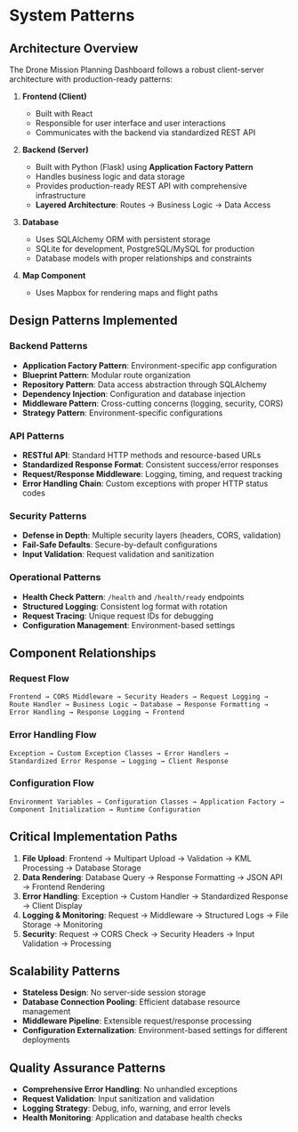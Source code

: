# System Patterns

## Architecture Overview
The Drone Mission Planning Dashboard follows a robust client-server architecture with production-ready patterns:

1. **Frontend (Client)**
   - Built with React
   - Responsible for user interface and user interactions
   - Communicates with the backend via standardized REST API

2. **Backend (Server)**
   - Built with Python (Flask) using **Application Factory Pattern**
   - Handles business logic and data storage
   - Provides production-ready REST API with comprehensive infrastructure
   - **Layered Architecture**: Routes → Business Logic → Data Access

3. **Database**
   - Uses SQLAlchemy ORM with persistent storage
   - SQLite for development, PostgreSQL/MySQL for production
   - Database models with proper relationships and constraints

4. **Map Component**
   - Uses Mapbox for rendering maps and flight paths

## Design Patterns Implemented

### Backend Patterns
- **Application Factory Pattern**: Environment-specific app configuration
- **Blueprint Pattern**: Modular route organization
- **Repository Pattern**: Data access abstraction through SQLAlchemy
- **Dependency Injection**: Configuration and database injection
- **Middleware Pattern**: Cross-cutting concerns (logging, security, CORS)
- **Strategy Pattern**: Environment-specific configurations

### API Patterns
- **RESTful API**: Standard HTTP methods and resource-based URLs
- **Standardized Response Format**: Consistent success/error responses
- **Request/Response Middleware**: Logging, timing, and request tracking
- **Error Handling Chain**: Custom exceptions with proper HTTP status codes

### Security Patterns
- **Defense in Depth**: Multiple security layers (headers, CORS, validation)
- **Fail-Safe Defaults**: Secure-by-default configurations
- **Input Validation**: Request validation and sanitization

### Operational Patterns
- **Health Check Pattern**: `/health` and `/health/ready` endpoints
- **Structured Logging**: Consistent log format with rotation
- **Request Tracing**: Unique request IDs for debugging
- **Configuration Management**: Environment-based settings

## Component Relationships

### Request Flow
```
Frontend → CORS Middleware → Security Headers → Request Logging → 
Route Handler → Business Logic → Database → Response Formatting → 
Error Handling → Response Logging → Frontend
```

### Error Handling Flow
```
Exception → Custom Exception Classes → Error Handlers → 
Standardized Error Response → Logging → Client Response
```

### Configuration Flow
```
Environment Variables → Configuration Classes → Application Factory → 
Component Initialization → Runtime Configuration
```

## Critical Implementation Paths

1. **File Upload**: Frontend → Multipart Upload → Validation → KML Processing → Database Storage
2. **Data Rendering**: Database Query → Response Formatting → JSON API → Frontend Rendering
3. **Error Handling**: Exception → Custom Handler → Standardized Response → Client Display
4. **Logging & Monitoring**: Request → Middleware → Structured Logs → File Storage → Monitoring
5. **Security**: Request → CORS Check → Security Headers → Input Validation → Processing

## Scalability Patterns
- **Stateless Design**: No server-side session storage
- **Database Connection Pooling**: Efficient database resource management
- **Middleware Pipeline**: Extensible request/response processing
- **Configuration Externalization**: Environment-based settings for different deployments

## Quality Assurance Patterns
- **Comprehensive Error Handling**: No unhandled exceptions
- **Request Validation**: Input sanitization and validation
- **Logging Strategy**: Debug, info, warning, and error levels
- **Health Monitoring**: Application and database health checks
